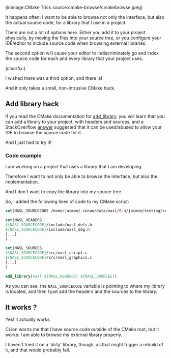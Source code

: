 <!--
Title: CMake - Add library to browse
Author: Jacob Moen
Date: 2017/05/25 11:53
Datetime: 2017-05-25
Description: Sometimes you want to be able to browse the source code of a library without adding it to your CMake project
View: post
ogimage: cmake-browse/cmakebrowse.jpeg
thumb: cmake-browse/cmakebrowse_custom.jpeg
Keywords: cmake, trick, project, library, programming, c
Tags: cmake, programming, c
blogpost: true
published: true
-->
(inimage:CMake Trick source:cmake-browse/cmakebrowse.jpeg)

It happens often: I want to be able to browse not only the interface, but also the actual source code, for a library that I use in a project.

There are not a lot of options here. Either you add it to your project physically, by moving the files into your source tree, or you configure your IDE/editor to include source code when browsing external libraries.

The second option will cause your editor to indiscriminately go and index the source code for each and every library that your project uses.

(clearfix:)

I wished there was a third option, and there is!

And it only takes a small, non-intrusive CMake hack.

## Add library hack

If you read the CMake documentation for [add_library](https://cmake.org/cmake/help/v3.0/command/add_library.html), you will learn that you can add a library to your project, with headers and sources, and a StackOverflow [answer](https://stackoverflow.com/questions/34453476/clion-add-dependency-headers-and-sources) suggested that it can be used/abused to allow your IDE to browse the source code for it.

And I just had to try it!

### Code example

I am working on a project that uses a library that I am developing.

Therefore I want to not only be able to browse the interface, but also the implementation.

And I don't want to copy the library into my source tree.

So, I added  the following lines of code to my CMake script:

```cmake
set(NASL_SOURCECODE /home/jacmoe/.conan/data/nasl/0.4/jacmoe/testing/source/nasl/)

set(NASL_HEADERS
${NASL_SOURCECODE}/include/nasl_defs.h
${NASL_SOURCECODE}/include/nasl_dbg.h
[...]
)

set(NASL_SOURCES
${NASL_SOURCECODE}/src/nasl_script.c
${NASL_SOURCECODE}/src/nasl_graphics.c
[...]
)

add_library(nasl ${NASL_HEADERS} ${NASL_SOURCES})
```

As you can see, the `NASL_SOURCECODE` variable is pointing to where my library is located, and then I just add the headers and the sources to the library.

## It works ?

Yes! it actually works.

CLion warns me that I have source code outside of the CMake root, but it works: I am able to browse my external library properly.

I haven't tried it on a 'dirty' library, though, as that might trigger a rebuild of it, and that would probably fail.